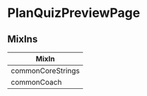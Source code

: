# PlanQuizPreviewPage

## MixIns

<!-- @vuese:PlanQuizPreviewPage:mixIns:start -->
|MixIn|
|---|
|commonCoreStrings|
|commonCoach|

<!-- @vuese:PlanQuizPreviewPage:mixIns:end -->
